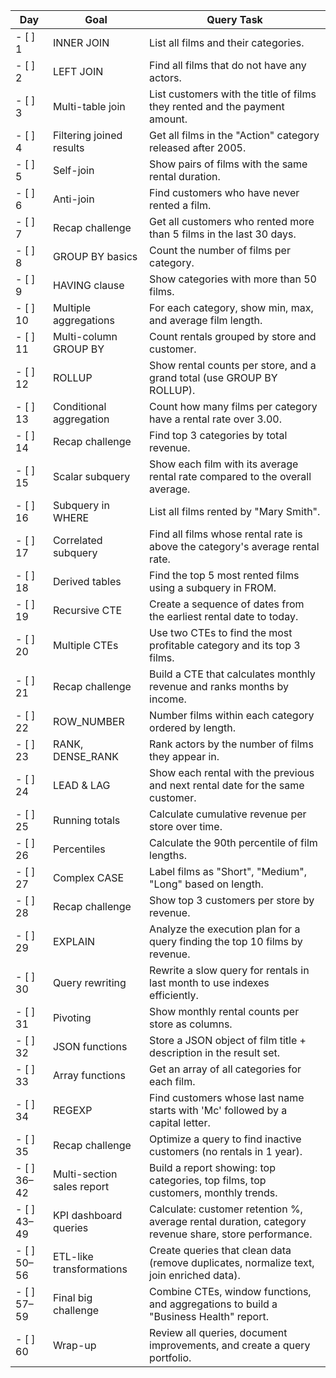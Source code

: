| Day | Goal                  | Query Task                                                                 |
|-----|-----------------------|---------------------------------------------------------------------------|
| - [ ] 1 | INNER JOIN          | List all films and their categories.                                      |
| - [ ] 2 | LEFT JOIN           | Find all films that do not have any actors.                               |
| - [ ] 3 | Multi-table join    | List customers with the title of films they rented and the payment amount.|
| - [ ] 4 | Filtering joined results | Get all films in the "Action" category released after 2005.          |
| - [ ] 5 | Self-join           | Show pairs of films with the same rental duration.                        |
| - [ ] 6 | Anti-join           | Find customers who have never rented a film.                              |
| - [ ] 7 | Recap challenge     | Get all customers who rented more than 5 films in the last 30 days.       |
| - [ ] 8 | GROUP BY basics     | Count the number of films per category.                                   |
| - [ ] 9 | HAVING clause       | Show categories with more than 50 films.                                  |
| - [ ] 10 | Multiple aggregations | For each category, show min, max, and average film length.              |
| - [ ] 11 | Multi-column GROUP BY | Count rentals grouped by store and customer.                            |
| - [ ] 12 | ROLLUP              | Show rental counts per store, and a grand total (use GROUP BY ROLLUP).    |
| - [ ] 13 | Conditional aggregation | Count how many films per category have a rental rate over 3.00.        |
| - [ ] 14 | Recap challenge     | Find top 3 categories by total revenue.                                   |
| - [ ] 15 | Scalar subquery     | Show each film with its average rental rate compared to the overall average. |
| - [ ] 16 | Subquery in WHERE   | List all films rented by "Mary Smith".                                    |
| - [ ] 17 | Correlated subquery | Find all films whose rental rate is above the category's average rental rate. |
| - [ ] 18 | Derived tables      | Find the top 5 most rented films using a subquery in FROM.                |
| - [ ] 19 | Recursive CTE       | Create a sequence of dates from the earliest rental date to today.        |
| - [ ] 20 | Multiple CTEs       | Use two CTEs to find the most profitable category and its top 3 films.    |
| - [ ] 21 | Recap challenge     | Build a CTE that calculates monthly revenue and ranks months by income.   |
| - [ ] 22 | ROW_NUMBER          | Number films within each category ordered by length.                      |
| - [ ] 23 | RANK, DENSE_RANK    | Rank actors by the number of films they appear in.                        |
| - [ ] 24 | LEAD & LAG          | Show each rental with the previous and next rental date for the same customer. |
| - [ ] 25 | Running totals      | Calculate cumulative revenue per store over time.                         |
| - [ ] 26 | Percentiles         | Calculate the 90th percentile of film lengths.                           |
| - [ ] 27 | Complex CASE        | Label films as "Short", "Medium", "Long" based on length.                |
| - [ ] 28 | Recap challenge     | Show top 3 customers per store by revenue.                                |
| - [ ] 29 | EXPLAIN             | Analyze the execution plan for a query finding the top 10 films by revenue. |
| - [ ] 30 | Query rewriting     | Rewrite a slow query for rentals in last month to use indexes efficiently. |
| - [ ] 31 | Pivoting            | Show monthly rental counts per store as columns.                          |
| - [ ] 32 | JSON functions      | Store a JSON object of film title + description in the result set.        |
| - [ ] 33 | Array functions     | Get an array of all categories for each film.                             |
| - [ ] 34 | REGEXP              | Find customers whose last name starts with 'Mc' followed by a capital letter. |
| - [ ] 35 | Recap challenge     | Optimize a query to find inactive customers (no rentals in 1 year).       |
| - [ ] 36–42 | Multi-section sales report | Build a report showing: top categories, top films, top customers, monthly trends. |
| - [ ] 43–49 | KPI dashboard queries | Calculate: customer retention %, average rental duration, category revenue share, store performance. |
| - [ ] 50–56 | ETL-like transformations | Create queries that clean data (remove duplicates, normalize text, join enriched data). |
| - [ ] 57–59 | Final big challenge | Combine CTEs, window functions, and aggregations to build a "Business Health" report. |
| - [ ] 60 | Wrap-up             | Review all queries, document improvements, and create a query portfolio.  |